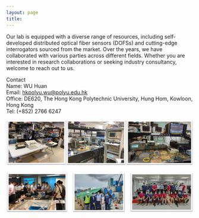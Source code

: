 ```yaml
---
layout: page
title:
---
```

Our lab is equipped with a diverse range of resources, including self-developed distributed optical fiber sensors (DOFSs) and cutting-edge interrogators sourced from the market. Over the years, we have collaborated with various parties across different fields. Whether you are interested in research collaborations or seeking industry consultancy, welcome to reach out to us.

Contact    
Name: WU Huan     
Email: hkpolyu.wu@polyu.edu.hk     
Office: DE620, The Hong Kong Polytechnic University, Hung Hom, Kowloon, Hong Kong      
Tel: (+852) 2766 6247

![contact1](assets/contact1.jpg)

![contact2](assets/contact2.jpg)

